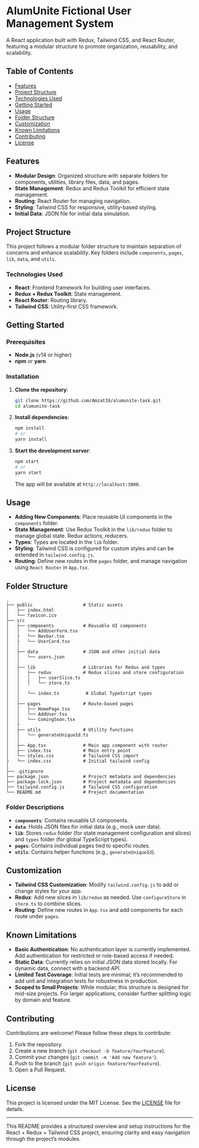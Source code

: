 # AlumUnite Fictional User Management System

A React application built with Redux, Tailwind CSS, and React Router, featuring a modular structure to promote organization, reusability, and scalability.

## Table of Contents

- [Features](#features)
- [Project Structure](#project-structure)
- [Technologies Used](#technologies-used)
- [Getting Started](#getting-started)
- [Usage](#usage)
- [Folder Structure](#folder-structure)
- [Customization](#customization)
- [Known Limitations](#known-limitations)
- [Contributing](#contributing)
- [License](#license)

## Features

- **Modular Design**: Organized structure with separate folders for components, utilities, library files, data, and pages.
- **State Management**: Redux and Redux Toolkit for efficient state management.
- **Routing**: React Router for managing navigation.
- **Styling**: Tailwind CSS for responsive, utility-based styling.
- **Initial Data**: JSON file for initial data simulation.

## Project Structure

This project follows a modular folder structure to maintain separation of concerns and enhance scalability. Key folders include `components`, `pages`, `lib`, `data`, and `utils`.

### Technologies Used

- **React**: Frontend framework for building user interfaces.
- **Redux + Redux Toolkit**: State management.
- **React Router**: Routing library.
- **Tailwind CSS**: Utility-first CSS framework.

## Getting Started

### Prerequisites

- **Node.js** (v14 or higher)
- **npm** or **yarn**

### Installation

1. **Clone the repository**:

   ```bash
   git clone https://github.com/Amzat19/alumunite-task.git
   cd alumunite-task
   ```

2. **Install dependencies**:

   ```bash
   npm install
   # or
   yarn install
   ```

3. **Start the development server**:

   ```bash
   npm start
   # or
   yarn start
   ```

   The app will be available at `http://localhost:3000`.

## Usage

- **Adding New Components**: Place reusable UI components in the `components` folder.
- **State Management**: Use Redux Toolkit in the `lib/redux` folder to manage global state. Redux actions, reducers.
- **Types**: Types are located in the `lib` folder.
- **Styling**: Tailwind CSS is configured for custom styles and can be extended in `tailwind.config.js`.
- **Routing**: Define new routes in the `pages` folder, and manage navigation using `React Router` in `App.tsx`.

## Folder Structure

```
.
├── public                   # Static assets
│   ├── index.html
│   └── favicon.ico
├── src
│   ├── components           # Reusable UI components
│   │   └── AddUserForm.tsx
│   ├   └── Navbar.tsx
│   ├   └── UserCard.tsx
│   │
│   ├── data                 # JSON and other initial data
│   │   └── users.json
│   │
│   ├── lib                  # Libraries for Redux and types
│   │   ├── redux            # Redux slices and store configuration
│   │   │   ├── userSlice.ts
│   │   │   └── store.ts
│   │
│   │   └── index.ts          # Global TypeScript types
│   │
│   ├── pages                # Route-based pages
│   │   ├── HomePage.tsx
│   │   └── AddUser.tsx
│   │   └── ComingSoon.tsx
│   ├
│   ├── utils                # Utility functions
│   │   └── generateUniqueId.ts
│   │
│   ├── App.tsx              # Main app component with router
│   ├── index.tsx            # Main entry point
│   └── styles.css           # Tailwind CSS import
├   └── index.css            # Initial tailwind config
│
├── .gitignore
├── package.json             # Project metadata and dependencies
├── package-lock.json        # Project metadata and dependencies
├── tailwind.config.js       # Tailwind CSS configuration
└── README.md                # Project documentation
```

### Folder Descriptions

- **`components`**: Contains reusable UI components.
- **`data`**: Holds JSON files for initial data (e.g., mock user data).
- **`lib`**: Stores `redux` folder (for state management configuration and slices) and `types` folder (for global TypeScript types).
- **`pages`**: Contains individual pages tied to specific routes.
- **`utils`**: Contains helper functions (e.g., `generateUniqueId`).

## Customization

- **Tailwind CSS Customization**: Modify `tailwind.config.js` to add or change styles for your app.
- **Redux**: Add new slices in `lib/redux` as needed. Use `configureStore` in `store.ts` to combine slices.
- **Routing**: Define new routes in `App.tsx` and add components for each route under `pages`.

## Known Limitations

- **Basic Authentication**: No authentication layer is currently implemented. Add authentication for restricted or role-based access if needed.
- **Static Data**: Currently relies on initial JSON data stored locally. For dynamic data, connect with a backend API.
- **Limited Test Coverage**: Initial tests are minimal; it’s recommended to add unit and integration tests for robustness in production.
- **Scoped to Small Projects**: While modular, this structure is designed for mid-size projects. For larger applications, consider further splitting logic by domain and feature.

## Contributing

Contributions are welcome! Please follow these steps to contribute:

1. Fork the repository.
2. Create a new branch (`git checkout -b feature/YourFeature`).
3. Commit your changes (`git commit -m 'Add new feature'`).
4. Push to the branch (`git push origin feature/YourFeature`).
5. Open a Pull Request.

## License

This project is licensed under the MIT License. See the [LICENSE](LICENSE) file for details.

---

This README provides a structured overview and setup instructions for the React + Redux + Tailwind CSS project, ensuring clarity and easy navigation through the project’s modules.
